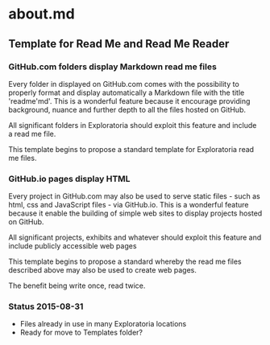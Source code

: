 about.md
===

## Template for Read Me and Read Me Reader

### GitHub.com folders display Markdown read me files
Every folder in displayed on GitHub.com comes with the possibility to properly format and display automatically a Markdown file with the title 'readme'md'.
This is a wonderful feature because it encourage providing background, nuance and further depth to all the files hosted on GitHub.

All significant folders in Exploratoria should exploit this feature and include a read me file.

This template begins to propose a standard template for Exploratoria read me files.

### GitHub.io pages display HTML
Every project in GitHub.com may also be used to serve static files - such as html, css and JavaScript files - via GitHub.io.
This is a wonderful feature because it enable the building of simple web sites to display projects hosted on GitHub.

All significant projects, exhibits and whatever should exploit this feature and include publicly accessible web pages

This template begins to propose a standard whereby the read me files described above may also be used to create web pages.

The benefit being write once, read twice.

### Status 2015-08-31

* Files already in use in many Exploratoria locations
* Ready for move to Templates folder?